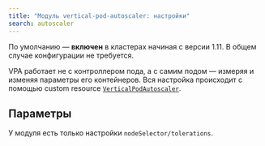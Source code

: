 ```yaml
---
title: "Модуль vertical-pod-autoscaler: настройки"
search: autoscaler
---
```


По умолчанию — **включен** в кластерах начиная с версии 1.11. В общем случае конфигурации не требуется.

VPA работает не с контроллером пода, а с самим подом — измеряя и изменяя параметры его контейнеров. Вся настройка происходит с помощью custom resource [`VerticalPodAutoscaler`](cr.html#verticalpodautoscaler).

## Параметры

У модуля есть только настройки `nodeSelector/tolerations`.

<!-- SCHEMA -->
